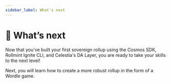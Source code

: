 ```yaml
---
sidebar_label: What's next
---
```


# 👀 What’s next

Now that you’ve built your first sovereign rollup using the Cosmos SDK, Rollmint Ignite CLI, and Celestia's DA Layer, you are ready to take your skills to the next level!

Next, you will learn how to create a more robust rollup in the form of a Wordle game.
